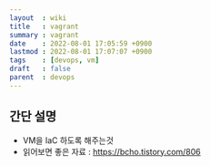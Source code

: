 ```yaml
---
layout  : wiki
title   : vagrant
summary : vagrant
date    : 2022-08-01 17:05:59 +0900
lastmod : 2022-08-01 17:07:07 +0900
tags    : [devops, vm]
draft   : false
parent  : devops
---
```


## 간단 설명
- VM을 IaC 하도록 해주는것
- 읽어보면 좋은 자료 : https://bcho.tistory.com/806
